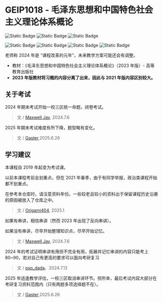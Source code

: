 # GEIP1018 - 毛泽东思想和中国特色社会主义理论体系概论

![Static Badge](https://img.shields.io/badge/%E8%80%83%E8%AF%95%E8%AF%BE-red)
![Static Badge](https://img.shields.io/badge/%E5%AD%A6%E5%88%86-2.5-moccasin)
![Static Badge](https://img.shields.io/badge/学时-40-moccasin)

![Static Badge](https://img.shields.io/badge/%E6%88%90%E7%BB%A9%E6%9E%84%E6%88%90（2024）-gold)
![Static Badge](https://img.shields.io/badge/课程论文-10%25-wheat)
![Static Badge](https://img.shields.io/badge/小组汇报-20%25-wheat)
![Static Badge](https://img.shields.io/badge/%E6%9C%9F%E6%9C%AB%E8%80%83%E8%AF%95-70%25-wheat)

老师称 2024 年是 “课程改革的元年”，未来教学方案可能还会有调整。

- 教材：《毛泽东思想和中国特色社会主义理论体系概论》（2023 年版）- 高等教育出版社
- **2023 年版教材将习概的内容分离了出来，因此与 2021 年版内容区别较大。**

## 关于考试

2024 年期末考试开始一校三区统一命题，闭卷考试。

> 文 / [Maxwell Jay](https://github.com/MaxwellJay256), 2024.7.6

2025 年期末考试难度有所下降，题型略有变化。

> 文 / [Gaster](https://github.com/WDGaster703),2025.6.26

## 学习建议

本课程自 2019 年起变为考试课。

以前本课程考前会划重点，但在 2021 年春季，由于有同学举报，政治类课程开始都不划重点。

在参考本仓库时，请注意资料年份。一些较老且较小的资料出于保留课程历史沿袭的原因被放入了仓库之中。

> 文 / [Origami404](https://github.com/Origami404), 2025.1

如果有串讲，相信串讲（然而 2023 年出现了反向串讲）。

如果没有串讲，尽早开始整理知识点，尽早开始记忆。

> 文 / [Maxwell Jay](https://github.com/MaxwellJay256), 2024.7.6

2024 年的考试证明串讲有用但不完全有用，拓展并记忆串讲的内容只能考上 80~90，若对自己有更高的要求可以面向考研复习

> 文 / [psp_dada](https://github.com/pspdada)，2024.7.12

2025 年适逢教学评估，一校三区取消串讲环节。但所幸，最后考试内容大部分在考研复习资料范围内（只有两题多项选择题不在）。

> 文 / [Gaster](https://github.com/WDGaster703),2025.6.26